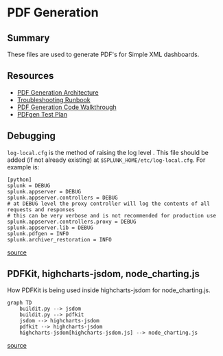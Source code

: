 # PDF Generation

## Summary

These files are used to generate PDF's for Simple XML dashboards.

## Resources

* [PDF Generation Architecture](https://splunk.atlassian.net/l/c/6Wnrn9tc)
* [Troubleshooting Runbook](https://splunk.atlassian.net/l/c/KzuSge5D)
* [PDF Generation Code Walkthrough](https://splunk.atlassian.net/l/c/NrLJULEn)
* [PDFgen Test Plan](https://splunk.atlassian.net/l/c/Lpd1CVML)

## Debugging

`log-local.cfg` is the method of raising the log level . This file should be added (if not already existing) at `$SPLUNK_HOME/etc/log-local.cfg`. For example is:

```
[python]
splunk = DEBUG
splunk.appserver = DEBUG
splunk.appserver.controllers = DEBUG
# at DEBUG level the proxy controller will log the contents of all requests and responses
# this can be very verbose and is not recommended for production use
splunk.appserver.controllers.proxy = DEBUG
splunk.appserver.lib = DEBUG
splunk.pdfgen = INFO
splunk.archiver_restoration = INFO
```

[source](https://splunk.atlassian.net/browse/SPL-205550?focusedCommentId=7169158)


## PDFKit, highcharts-jsdom, node_charting.js

How PDFKit is being used inside highcharts-jsdom for node_charting.js.

```mermaid
graph TD
    buildit.py --> jsdom
    buildit.py --> pdfkit
    jsdom --> highcharts-jsdom
    pdfkit --> highcharts-jsdom
    highcharts-jsdom[highcharts-jsdom.js] --> node_charting.js
```

[source](https://splunk.atlassian.net/browse/SPL-195186?focusedCommentId=5273876)
